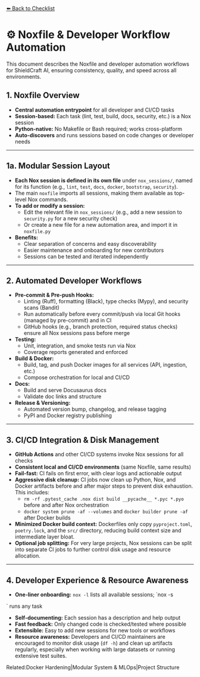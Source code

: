 [⬅️ Back to Checklist](./checklist.md) <!-- BROKEN LINK -->

# ⚙️ Noxfile & Developer Workflow Automation

This document describes the Noxfile and developer automation workflows for ShieldCraft AI, ensuring consistency, quality, and speed across all environments.

## 1. Noxfile Overview

- **Central automation entrypoint** for all developer and CI/CD tasks
- **Session-based:** Each task (lint, test, build, docs, security, etc.) is a Nox session
- **Python-native:** No Makefile or Bash required; works cross-platform
- **Auto-discovers** and runs sessions based on code changes or developer needs

---

## 1a. Modular Session Layout

- **Each Nox session is defined in its own file** under `nox_sessions/`, named for its function (e.g., `lint`, `test`, `docs`, `docker`, `bootstrap`, `security`).
- The main `noxfile` imports all sessions, making them available as top-level Nox commands.
- **To add or modify a session:**
  - Edit the relevant file in `nox_sessions/` (e.g., add a new session to `security.py` for a new security check)
  - Or create a new file for a new automation area, and import it in `noxfile.py`
- **Benefits:**
  - Clear separation of concerns and easy discoverability
  - Easier maintenance and onboarding for new contributors
  - Sessions can be tested and iterated independently

---

## 2. Automated Developer Workflows

- **Pre-commit & Pre-push Hooks:**
  - Linting (Ruff), formatting (Black), type checks (Mypy), and security scans (Bandit)
  - Run automatically before every commit/push via local Git hooks (managed by pre-commit) and in CI
  - GitHub hooks (e.g., branch protection, required status checks) ensure all Nox sessions pass before merge
- **Testing:**
  - Unit, integration, and smoke tests run via Nox
  - Coverage reports generated and enforced
- **Build & Docker:**
  - Build, tag, and push Docker images for all services (API, ingestion, etc.)
  - Compose orchestration for local and CI/CD
- **Docs:**
  - Build and serve Docusaurus docs
  - Validate doc links and structure
- **Release & Versioning:**
  - Automated version bump, changelog, and release tagging
  - PyPI and Docker registry publishing

---

## 3. CI/CD Integration & Disk Management

- **GitHub Actions** and other CI/CD systems invoke Nox sessions for all checks
- **Consistent local and CI/CD environments** (same Noxfile, same results)
- **Fail-fast:** CI fails on first error, with clear logs and actionable output
- **Aggressive disk cleanup:** CI jobs now clean up Python, Nox, and Docker artifacts before and after major steps to prevent disk exhaustion. This includes:
  - `rm -rf .pytest_cache .nox dist build __pycache__ *.pyc *.pyo` before and after Nox orchestration
  - `docker system prune -af --volumes` and `docker builder prune -af` after Docker builds
- **Minimized Docker build context:** Dockerfiles only copy `pyproject.toml`, `poetry.lock`, and the `src/` directory, reducing build context size and intermediate layer bloat.
- **Optional job splitting:** For very large projects, Nox sessions can be split into separate CI jobs to further control disk usage and resource allocation.

---

## 4. Developer Experience & Resource Awareness

- **One-liner onboarding:** `nox -l` lists all available sessions; `nox -s

` runs any task
- **Self-documenting:** Each session has a description and help output
- **Fast feedback:** Only changed code is checked/tested where possible
- **Extensible:** Easy to add new sessions for new tools or workflows
- **Resource awareness:** Developers and CI/CD maintainers are encouraged to monitor disk usage (`df -h`) and clean up artifacts regularly, especially when working with large datasets or running extensive test suites.

Related:Docker Hardening|Modular System & MLOps|Project Structure

<!-- Unhandled tags: em, session -->

<!-- Broken links detected: ./checklist.md -->